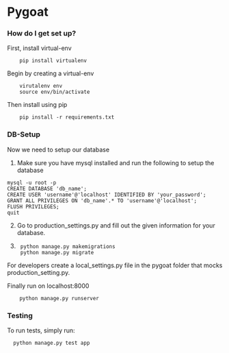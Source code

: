 # Pygoat #



### How do I get set up? ###

First, install virtual-env
```
    pip install virtualenv
```

Begin by creating a virtual-env
```
    virutalenv env
    source env/bin/activate
```

Then install using pip
```
    pip install -r requirements.txt
```

### DB-Setup ###

Now we need to setup our database

1. Make sure you have mysql installed and run the following to
setup the database

```
mysql -u root -p
CREATE DATABASE 'db_name';
CREATE USER 'username'@'localhost' IDENTIFIED BY 'your_password';
GRANT ALL PRIVILEGES ON 'db_name'.* TO 'username'@'localhost';
FLUSH PRIVILEGES;
quit
```

2. Go to production_settings.py and fill out the given information
   for your database.

3. ```
    python manage.py makemigrations
    python manage.py migrate
   ```
For developers create a local_settings.py file in the pygoat folder
that mocks production_setting.py.

Finally run on localhost:8000
```
    python manage.py runserver
```

### Testing ###
To run tests, simply run:
```
  python manage.py test app
```
